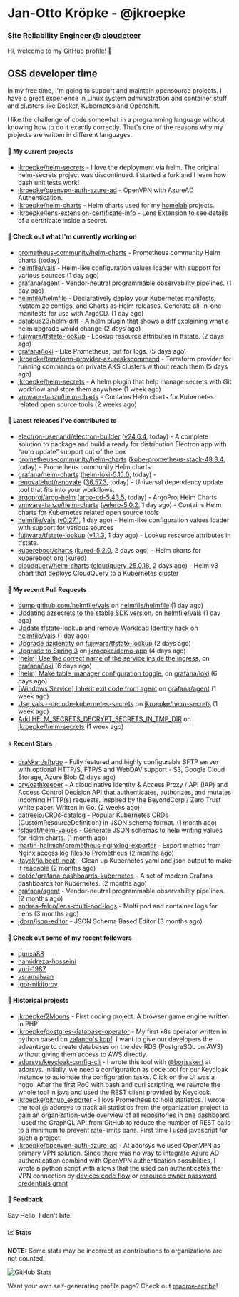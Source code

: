 # Jan-Otto Kröpke - @jkroepke
### Site Reliability Engineer @ [cloudeteer](https://cloudeteer.de/)

Hi, welcome to my GitHub profile! 👋

## OSS developer time
In my free time, I'm going to support and maintain opensource projects. I have a great experience in Linux system administration and container stuff and clusters like Docker, Kubernetes and Openshift.

I like the challenge of code somewhat in a programming language without knowing how to do it exactly correctly. That's one of the reasons why my projects are written in different languages.

#### 🌱 My current projects
- [jkroepke/helm-secrets](https://github.com/jkroepke/helm-secrets) - I love the deployment via helm. The original helm-secrets project was discontinued. I started a fork and I learn how bash unit tests work!
- [jkroepke/openvpn-auth-azure-ad](https://github.com/jkroepke/openvpn-auth-azure-ad) - OpenVPN with AzureAD Authentication.
- [jkroepke/helm-charts](https://github.com/jkroepke/helm-charts) - Helm charts used for my [homelab](https://github.com/jkroepke/homelab) projects.
- [jkroepke/lens-extension-certificate-info](https://github.com/jkroepke/lens-extension-certificate-info) - Lens Extension to see details of a certificate inside a secret.

#### 👷 Check out what I'm currently working on

- [prometheus-community/helm-charts](https://github.com/prometheus-community/helm-charts) - Prometheus community Helm charts (today)
- [helmfile/vals](https://github.com/helmfile/vals) - Helm-like configuration values loader with support for various sources (1 day ago)
- [grafana/agent](https://github.com/grafana/agent) - Vendor-neutral programmable observability pipelines. (1 day ago)
- [helmfile/helmfile](https://github.com/helmfile/helmfile) - Declaratively deploy your Kubernetes manifests, Kustomize configs, and Charts as Helm releases. Generate all-in-one manifests for use with ArgoCD. (1 day ago)
- [databus23/helm-diff](https://github.com/databus23/helm-diff) - A helm plugin that shows a diff explaining what a helm upgrade would change (2 days ago)
- [fujiwara/tfstate-lookup](https://github.com/fujiwara/tfstate-lookup) - Lookup resource attributes in tfstate. (2 days ago)
- [grafana/loki](https://github.com/grafana/loki) - Like Prometheus, but for logs. (5 days ago)
- [jkroepke/terraform-provider-azureakscommand](https://github.com/jkroepke/terraform-provider-azureakscommand) - Terraform provider for running commands on private AKS clusters without reach them (5 days ago)
- [jkroepke/helm-secrets](https://github.com/jkroepke/helm-secrets) - A helm plugin that help manage secrets with Git workflow and store them anywhere (1 week ago)
- [vmware-tanzu/helm-charts](https://github.com/vmware-tanzu/helm-charts) - Contains Helm charts for Kubernetes related open source tools (2 weeks ago)

#### 🔭 Latest releases I've contributed to

- [electron-userland/electron-builder](https://github.com/electron-userland/electron-builder) ([v24.6.4](https://github.com/electron-userland/electron-builder/releases/tag/v24.6.4), today) - A complete solution to package and build a ready for distribution Electron app with “auto update” support out of the box
- [prometheus-community/helm-charts](https://github.com/prometheus-community/helm-charts) ([kube-prometheus-stack-48.3.4](https://github.com/prometheus-community/helm-charts/releases/tag/kube-prometheus-stack-48.3.4), today) - Prometheus community Helm charts
- [grafana/helm-charts](https://github.com/grafana/helm-charts) ([helm-loki-5.15.0](https://github.com/grafana/helm-charts/releases/tag/helm-loki-5.15.0), today) - 
- [renovatebot/renovate](https://github.com/renovatebot/renovate) ([36.57.3](https://github.com/renovatebot/renovate/releases/tag/36.57.3), today) - Universal dependency update tool that fits into your workflows.
- [argoproj/argo-helm](https://github.com/argoproj/argo-helm) ([argo-cd-5.43.5](https://github.com/argoproj/argo-helm/releases/tag/argo-cd-5.43.5), today) - ArgoProj Helm Charts
- [vmware-tanzu/helm-charts](https://github.com/vmware-tanzu/helm-charts) ([velero-5.0.2](https://github.com/vmware-tanzu/helm-charts/releases/tag/velero-5.0.2), 1 day ago) - Contains Helm charts for Kubernetes related open source tools
- [helmfile/vals](https://github.com/helmfile/vals) ([v0.27.1](https://github.com/helmfile/vals/releases/tag/v0.27.1), 1 day ago) - Helm-like configuration values loader with support for various sources
- [fujiwara/tfstate-lookup](https://github.com/fujiwara/tfstate-lookup) ([v1.1.3](https://github.com/fujiwara/tfstate-lookup/releases/tag/v1.1.3), 1 day ago) - Lookup resource attributes in tfstate.
- [kubereboot/charts](https://github.com/kubereboot/charts) ([kured-5.2.0](https://github.com/kubereboot/charts/releases/tag/kured-5.2.0), 2 days ago) - Helm charts for kubereboot org (kured)
- [cloudquery/helm-charts](https://github.com/cloudquery/helm-charts) ([cloudquery-25.0.18](https://github.com/cloudquery/helm-charts/releases/tag/cloudquery-25.0.18), 2 days ago) - Helm v3 chart that deploys CloudQuery to a Kubernetes cluster

#### 🔨 My recent Pull Requests

- [bump github.com/helmfile/vals](https://github.com/helmfile/helmfile/pull/982) on [helmfile/helmfile](https://github.com/helmfile/helmfile) (1 day ago)
- [Updating azsecrets to the stable SDK version.](https://github.com/helmfile/vals/pull/162) on [helmfile/vals](https://github.com/helmfile/vals) (1 day ago)
- [Update tfstate-lookup and remove Workload Identity hack](https://github.com/helmfile/vals/pull/161) on [helmfile/vals](https://github.com/helmfile/vals) (1 day ago)
- [Upgrade azidentity](https://github.com/fujiwara/tfstate-lookup/pull/133) on [fujiwara/tfstate-lookup](https://github.com/fujiwara/tfstate-lookup) (2 days ago)
- [Upgrade to Spring 3](https://github.com/jkroepke/demo-app/pull/28) on [jkroepke/demo-app](https://github.com/jkroepke/demo-app) (4 days ago)
- [[helm] Use the correct name of the service inside the ingress.](https://github.com/grafana/loki/pull/10290) on [grafana/loki](https://github.com/grafana/loki) (6 days ago)
- [[helm] Make table_manager configuration toggle.](https://github.com/grafana/loki/pull/10288) on [grafana/loki](https://github.com/grafana/loki) (6 days ago)
- [[Windows Service] Inherit exit code from agent](https://github.com/grafana/agent/pull/4824) on [grafana/agent](https://github.com/grafana/agent) (1 week ago)
- [Use vals --decode-kubernetes-secrets](https://github.com/jkroepke/helm-secrets/pull/391) on [jkroepke/helm-secrets](https://github.com/jkroepke/helm-secrets) (1 week ago)
- [Add HELM_SECRETS_DECRYPT_SECRETS_IN_TMP_DIR](https://github.com/jkroepke/helm-secrets/pull/390) on [jkroepke/helm-secrets](https://github.com/jkroepke/helm-secrets) (1 week ago)

#### ⭐ Recent Stars

- [drakkan/sftpgo](https://github.com/drakkan/sftpgo) - Fully featured and highly configurable SFTP server with optional HTTP/S, FTP/S and WebDAV support - S3, Google Cloud Storage, Azure Blob (2 days ago)
- [ory/oathkeeper](https://github.com/ory/oathkeeper) - A cloud native Identity &amp; Access Proxy / API (IAP) and Access Control Decision API that authenticates, authorizes, and mutates incoming HTTP(s) requests. Inspired by the BeyondCorp / Zero Trust white paper. Written in Go. (2 weeks ago)
- [datreeio/CRDs-catalog](https://github.com/datreeio/CRDs-catalog) - Popular Kubernetes CRDs (CustomResourceDefinition) in JSON schema format. (1 month ago)
- [fstaudt/helm-values](https://github.com/fstaudt/helm-values) - Generate JSON schemas to help writing values for Helm charts. (1 month ago)
- [martin-helmich/prometheus-nginxlog-exporter](https://github.com/martin-helmich/prometheus-nginxlog-exporter) - Export metrics from Nginx access log files to Prometheus (2 months ago)
- [itaysk/kubectl-neat](https://github.com/itaysk/kubectl-neat) - Clean up Kubernetes yaml and json output to make it readable (2 months ago)
- [dotdc/grafana-dashboards-kubernetes](https://github.com/dotdc/grafana-dashboards-kubernetes) - A set of modern Grafana dashboards for Kubernetes. (2 months ago)
- [grafana/agent](https://github.com/grafana/agent) - Vendor-neutral programmable observability pipelines. (2 months ago)
- [andrea-falco/lens-multi-pod-logs](https://github.com/andrea-falco/lens-multi-pod-logs) - Multi pod and container logs for Lens (3 months ago)
- [jdorn/json-editor](https://github.com/jdorn/json-editor) - JSON Schema Based Editor (3 months ago)

#### 👯 Check out some of my recent followers

- [qunxa88](https://github.com/qunxa88)
- [hamidreza-hosseini](https://github.com/hamidreza-hosseini)
- [yuri-1987](https://github.com/yuri-1987)
- [vsramalwan](https://github.com/vsramalwan)
- [igor-nikiforov](https://github.com/igor-nikiforov)

#### 📜 Historical projects
- [jkroepke/2Moons](https://github.com/jkroepke/2Moons) - First coding project. A browser game engine written in PHP
- [jkroepke/postgres-database-operator](https://github.com/jkroepke/postgres-database-operator) - My first k8s operator written in python based on [zalando's kopf](https://github.com/zalando-incubator/kopf). I want to give our developers the advantage to create databases on the dev RDS (PostgreSQL on AWS) without giving them access to AWS directly.
- [adorsys/keycloak-config-cli](https://github.com/adorsys/keycloak-config-cli) - I wrote this tool with [@borisskert](https://github.com/borisskert) at adorsys. Initially, we need a configuration as code tool for our Keycloak instance to automate the configuration tasks. Click on the UI was a nogo. After the first PoC with bash and curl scripting, we rewrote the whole tool in java and used the REST client provided by Keycloak.
- [jkroepke/github_exporter](https://github.com/jkroepke/github_exporter) - I love Prometheus to hold statistics. I wrote the tool @ adorsys to track all statistics from the organization project to gain an organization-wide overview of all repositories in one dashboard. I used the GraphQL API from GitHub to reduce the number of REST calls to a minimum to prevent rate-limits bans. First time I used javascript for such a project.
- [jkroepke/openvpn-auth-azure-ad](https://github.com/jkroepke/openvpn-auth-azure-ad) - At adorsys we used OpenVPN as primary VPN solution. Since there was no way to integrate Azure AD authentication combind with OpenVPN authentication possiblities, I wrote a python script with allows that the used can authenticates the VPN connection by [devices code flow](https://docs.microsoft.com/en-us/azure/active-directory/develop/v2-oauth2-device-code) or [resource owner password credentials grant](https://docs.microsoft.com/en-us/azure/active-directory/develop/v2-oauth-ropc)

#### 💬 Feedback

Say Hello, I don't bite!

#### 📈 Stats

**NOTE:** Some stats may be incorrect as contributions to organizations
are not counted.

![GitHub Stats](https://github-readme-stats.vercel.app/api?username=jkroepke&count_private=false&theme=tokyonight&show_icons=true)

Want your own self-generating profile page? Check out [readme-scribe](https://github.com/muesli/readme-scribe)!
